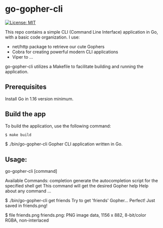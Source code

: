 # go-gopher-cli

[![License: MIT](https://img.shields.io/badge/License-MIT-yellow.svg)](https://opensource.org/licenses/MIT)

This repo contains a simple CLI (Command Line Interface) application in Go, with a basic code organization.
I use:

- net/http package to retrieve our cute Gophers
- Cobra for creating powerful modern CLI applications
- Viper to ...

go-gopher-cli utilizes a Makefile to facilitate building and running the application.

## Prerequisites

Install Go in 1.16 version minimum.

## Build the app

To build the application, use the following command:

```sh
$ make build
```

$ ./bin/go-gopher-cli
Gopher CLI application written in Go.

## Usage:
go-gopher-cli [command]

Available Commands:
completion generate the autocompletion script for the specified shell
get This command will get the desired Gopher
help Help about any command
...

$ ./bin/go-gopher-cli get friends
Try to get 'friends' Gopher...
Perfect! Just saved in friends.png!

$ file friends.png
friends.png: PNG image data, 1156 x 882, 8-bit/color RGBA, non-interlaced
